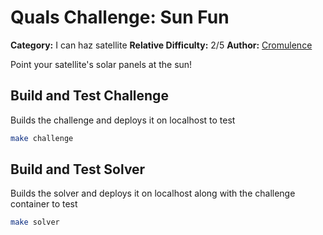 # Quals Challenge: Sun Fun #

**Category:** I can haz satellite
**Relative Difficulty:** 2/5
**Author:** [Cromulence](https://cromulence.com/)

Point your satellite's solar panels at the sun!

## Build and Test Challenge ##
Builds the challenge and deploys it on localhost to test
```sh
make challenge
```

## Build and Test Solver ##
Builds the solver and deploys it on localhost along with the challenge container to test
```sh
make solver
```